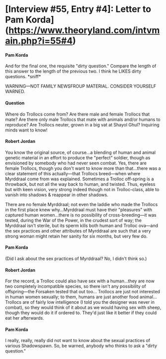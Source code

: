 # [Interview #55, Entry #4]: Letter to Pam Korda](https://www.theoryland.com/intvmain.php?i=55#4)

#### Pam Korda

And for the final one, the requisite "dirty question." Compare the length of this answer to the length of the previous two. I think he LIKES dirty questions. \*sniff\*

WARNING—NOT FAMILY NEWSFROUP MATERIAL. CONSIDER YOURSELF WARNED.

#### Question

Where do Trollocs come from? Are there male and female Trollocs that mate? Are there only male Trollocs that mate with animals and/or humans to reproduce? Are Trollocs neuter, grown in a big vat at Shayol Ghul? Inquiring minds want to know!

#### Robert Jordan

You know the original source, of course...a blending of human and animal genetic material in an effort to produce the "perfect" soldier, though as envisioned by somebody who had never seen combat. Yes, there are female Trollocs, though you don't want to know more than that...there was a clear statement of this actually—that Trollocs breed—when where Myrddraal come from was explained. Sometimes a Trolloc off-spring is a throwback, but not all the way back to human, and twisted. Thus, eyeless but with keen vision, very strong indeed though not in Trolloc-class, able to vanish into shadows & reappear in other shadows.

There are no female Myrddraal; not even the laddie who made the Trollocs in the first place knew why...Myrddraal must have their "pleasures" with captured human women...there is no possibility of cross-breeding—it was tested, during the War of the Power, in the crudest sort of way; the Myrddraal isn't sterile, but its sperm kills both human and Trolloc ova—and the sex practices and other attributes of Myrddraal are such that a very strong woman might retain her sanity for six months, but very few do.

#### Pam Korda

(Did I ask about the sex practices of Myrddraal? No, I didn't think so.)

#### Robert Jordan

For the record, a Trolloc could also have sex with a human...they are now two completely incompatible species, so there isn't any possibility of offspring—the Forsaken tested that out too... Trollocs are just not interested in human women sexually; to them, humans are just another food animal... Trollocs are of fairly low intelligence (I told you the designer was never in combat), so they would think of it about as we would having sex with sheep, though they would do it if ordered to. They'd just like it better if they could eat her afterwards.

#### Pam Korda

I really, really, really did not want to know about the sexual practices of various Shadowspawn. So, be warned, anybody who thinks to ask a "dirty question."


